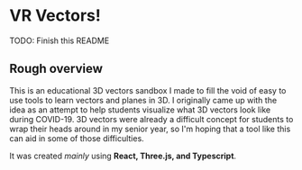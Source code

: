 # VR Vectors!
TODO: Finish this README

## Rough overview

This is an educational 3D vectors sandbox I made to fill the void of easy to use tools to learn vectors and planes in 3D. I originally came up with the idea as an attempt to help students visualize what 3D vectors look like during COVID-19. 3D vectors were already a difficult concept for students to wrap their heads around in my senior year, so I'm hoping that a tool like this can aid in some of those difficulties.

It was created _mainly_ using **React, Three.js, and Typescript**.
